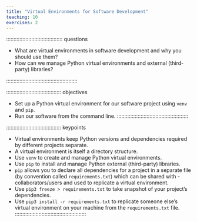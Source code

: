 ```yaml
---
title: "Virtual Environments for Software Development"
teaching: 10
exercises: 2
---
```


:::::::::::::::::::::::::::::::::::::: questions 

- What are virtual environments in software development and why you should use them?
- How can we manage Python virtual environments and external (third-party) libraries?

::::::::::::::::::::::::::::::::::::::::::::::::

::::::::::::::::::::::::::::::::::::: objectives

- Set up a Python virtual environment for our software project using `venv` and `pip`.
- Run our software from the command line.
::::::::::::::::::::::::::::::::::::::::::::::::

::::::::::::::::::::::::::::::::::::: keypoints

- Virtual environments keep Python versions and dependencies required by different projects separate.
- A virtual environment is itself a directory structure.
- Use `venv` to create and manage Python virtual environments.
- Use `pip` to install and manage Python external (third-party) libraries.
- `pip` allows you to declare all dependencies for a project in a separate file (by convention called `requirements.txt`) which can be shared with - collaborators/users and used to replicate a virtual environment.
- Use `pip3 freeze > requirements.txt` to take snapshot of your project’s dependencies.
- Use `pip3 install -r requirements.txt` to replicate someone else’s virtual environment on your machine from the `requirements.txt` file.
::::::::::::::::::::::::::::::::::::::::::::::::
